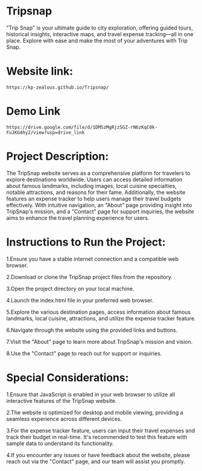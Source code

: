 # Tripsnap
"Trip Snap" is your ultimate guide to city exploration, offering guided tours, historical insights, interactive maps, and travel expense tracking—all in one place. Explore with ease and make the most of your adventures with Trip Snap.

# Website link:  
```https://kp-zealous.github.io/Tripsnap/```

# Demo Link
```https://drive.google.com/file/d/1DMSzMgRjzSGZ-rN6zKqC0k-FuJKG4hy2/view?usp=drive_link```

# Project Description:
The TripSnap website serves as a comprehensive platform for travelers to explore destinations worldwide. Users can access detailed information about famous landmarks, including images, local cuisine specialties, notable attractions, and reasons for their fame. Additionally, the website features an expense tracker to help users manage their travel budgets effectively. With intuitive navigation, an "About" page providing insight into TripSnap's mission, and a "Contact" page for support inquiries, the website aims to enhance the travel planning experience for users.

# Instructions to Run the Project:
1.Ensure you have a stable internet connection and a compatible web browser.

2.Download or clone the TripSnap project files from the repository.

3.Open the project directory on your local machine.

4.Launch the index.html file in your preferred web browser.

5.Explore the various destination pages, access information about famous landmarks, local cuisine, attractions, and utilize the expense tracker feature.

6.Navigate through the website using the provided links and buttons.

7.Visit the "About" page to learn more about TripSnap's mission and vision.

8.Use the "Contact" page to reach out for support or inquiries.

# Special Considerations:
1.Ensure that JavaScript is enabled in your web browser to utilize all interactive features of the TripSnap website.

2.The website is optimized for desktop and mobile viewing, providing a seamless experience across different devices.

3.For the expense tracker feature, users can input their travel expenses and track their budget in real-time. It's recommended to test this feature with sample data to understand its functionality.

4.If you encounter any issues or have feedback about the website, please reach out via the "Contact" page, and our team will assist you promptly.
